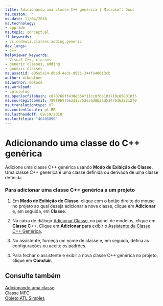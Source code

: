 ```yaml
---
title: Adicionando uma classe C++ genérica | Microsoft Docs
ms.custom: ''
ms.date: 11/04/2016
ms.technology:
- cpp-ide
ms.topic: conceptual
f1_keywords:
- vc.codewiz.classes.adding.generic
dev_langs:
- C++
helpviewer_keywords:
- Visual C++, classes
- generic classes, adding
- generic classes
ms.assetid: e95a5a14-dbed-4edc-8551-344fe48613cb
author: mikeblome
ms.author: mblome
ms.workload:
- cplusplus
ms.openlocfilehash: c870768ff438e556f11cc0f6e101710c658010f5
ms.sourcegitcommit: 799f9b976623a375203ad8b2ad5147bd6a2212f0
ms.translationtype: HT
ms.contentlocale: pt-BR
ms.lasthandoff: 09/19/2018
ms.locfileid: "46405899"
---
```

# <a name="adding-a-generic-c-class"></a>Adicionando uma classe do C++ genérica

Adicione uma classe C++ genérica usando **Modo de Exibição de Classe**. Uma classe C++ genérica é uma classe definida ou derivada de uma classe definida.

### <a name="to-add-a-generic-c-class-to-a-project"></a>Para adicionar uma classe C++ genérica a um projeto

1. Em **Modo de Exibição de Classe**, clique com o botão direito do mouse no projeto ao qual deseja adicionar a nova classe, clique em **Adicionar** e, em seguida, em **Classe**.

1. Na caixa de diálogo [Adicionar Classe](../ide/add-class-dialog-box.md), no painel de modelos, clique em **Classe C++**. Clique em **Adicionar** para exibir o [Assistente da Classe C++ Genérica](../ide/generic-cpp-class-wizard.md).

1. No assistente, forneça um nome de classe e, em seguida, defina as configurações ou aceite os padrões.

1. Para fechar o assistente e exibir a nova classe C++ genérica no projeto, clique em **Concluir**.

## <a name="see-also"></a>Consulte também

[Adicionando uma classe](../ide/adding-a-class-visual-cpp.md)<br>
[Classe MFC](../mfc/reference/adding-an-mfc-class.md)<br>
[Objeto ATL Simples](../atl/reference/adding-an-atl-simple-object.md)